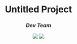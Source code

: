 <div align=center>

# **Untitled Project**

### *Dev Team*

<a href="https://discord.com/users/263929094306005000"><img src="https://img.shields.io/badge/Discord-dev__maco-9cf?style=flat-square&logo=discord&logoColor=white"/></a>
<a href="https://discord.com/users/750185506851258539"><img src="https://img.shields.io/badge/Discord-uranium6102-9cf?style=flat-square&logo=discord&logoColor=white"/></a>



</div>